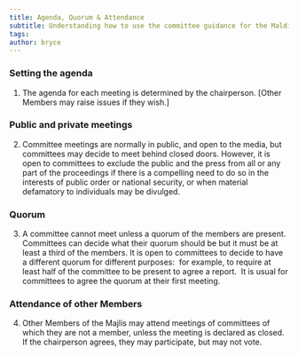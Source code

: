 ```yaml
---
title: Agenda, Quorum & Attendance
subtitle: Understanding how to use the committee guidance for the Maldives Parliament
tags: 
author: bryce
---
```


<h3><span>Setting the agenda</span></h3>
<ol>
<li aria-level="2"><span>The agenda for each meeting is determined by the chairperson.</span><span> [Other Members may raise issues if they wish.</span><span>]</span></li>
</ol>
<h3><span>Public and private meetings&nbsp;</span></h3>
<ol start="2">
<li aria-level="2"><span>Committee meetings are normally in public, and open to the media, but committees may decide to meet behind closed doors.</span><span> However, it is open to committees to exclude the public and the press from all or any part of the proceedings if there is a compelling need to do so in the interests of public order or national security, or when material defamatory to individuals may be divulged.</span>&nbsp;</li>
</ol>
<h3><span>Quorum</span></h3>
<ol start="3">
<li aria-level="2"><span>A committee cannot meet unless a quorum of the members are present.</span><span> Committees can decide what their quorum should be but it must be at least a third of the members.</span><span> It is open to committees to decide to have a different quorum for different purposes:&nbsp; for example, to require at least half of the committee to be present to agree a report.&nbsp; It is usual for committees to agree the quorum at their first meeting.</span></li>
</ol>
<h3><span>Attendance of other Members&nbsp;</span></h3>
<ol start="4">
<li><span>Other Members of the Majlis may attend meetings of committees of which they are not a member, unless the meeting is declared as closed.</span><span>&nbsp; If the chairperson agrees, they may participate, but may not vote.</span></li>
</ol>